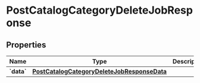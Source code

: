 
# PostCatalogCategoryDeleteJobResponse

## Properties
| Name | Type | Description | Notes |
| ------------ | ------------- | ------------- | ------------- |
| **&#x60;data&#x60;** | [**PostCatalogCategoryDeleteJobResponseData**](PostCatalogCategoryDeleteJobResponseData.md) |  |  |



